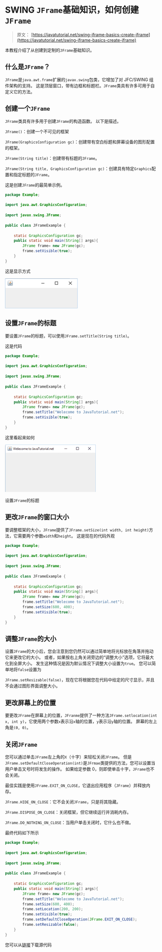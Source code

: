 # SWING `JFrame`基础知识，如何创建`JFrame`

> 原文： [https://javatutorial.net/swing-jframe-basics-create-jframe](https://javatutorial.net/swing-jframe-basics-create-jframe)

本教程介绍了从创建到定制的`JFrame`基础知识。

## 什么是`JFrame`？

`JFrame`是`java.awt.frame`扩展的`javax.swing`包类，它增加了对 JFC/SWING 组件架构的支持。 这是顶层窗口，带有边框和标题栏。`JFrame`类具有许多可用于自定义它的方法。

## 创建一个`JFrame`

`JFrame`类具有许多用于创建`JFrame`的构造函数。 以下是描述。

`JFrame()`：创建一个不可见的框架

`JFrame(GraphicsConfiguration gc)`：创建带有空白标题和屏幕设备的图形配置的框架。

`JFrame(String title)`：创建带有标题的`JFrame`。

`JFrame(String title, GraphicsConfiguration gc)`：创建具有特定`Graphics`配置和指定标题的`JFrame`。

这是创建`JFrame`的最简单示例。

```java
package Example;

import java.awt.GraphicsConfiguration;

import javax.swing.JFrame;

public class JFrameExample {

	static GraphicsConfiguration gc;
	public static void main(String[] args){
		JFrame frame= new JFrame(gc);	
		frame.setVisible(true);
	}
}

```

这是显示方式

![Simple JFrame window](img/7dbf2b5152eb8b7b4cdeebb9d50725d4.jpg)


## 设置`JFrame`的标题

要设置`JFrame`的标题，可以使用`JFrame.setTitle(String title)`。

这是代码

```java
package Example;

import java.awt.GraphicsConfiguration;

import javax.swing.JFrame;

public class JFrameExample {

	static GraphicsConfiguration gc;
	public static void main(String[] args){
		JFrame frame= new JFrame(gc);	
		frame.setTitle("Welecome to JavaTutorial.net");
		frame.setVisible(true);
	}
}

```

这里看起来如何

![Set title of a JFrame](img/fe4c44d606053d077d298134a23a6d70.jpg)

设置`JFrame`的标题

## 更改`JFrame`的窗口大小

要调整框架的大小，`JFrame`提供了`JFrame.setSize(int width, int height)`方法，它需要两个参数`width`和`height`。 这是现在的代码外观

```java
package Example;

import java.awt.GraphicsConfiguration;

import javax.swing.JFrame;

public class JFrameExample {

	static GraphicsConfiguration gc;
	public static void main(String[] args){
		JFrame frame= new JFrame(gc);	
		frame.setTitle("Welecome to JavaTutorial.net");
		frame.setSize(600, 400);
		frame.setVisible(true);
	}
}

```

## 调整`JFrame`的大小

设置`JFrame`的大小后，您会注意到您仍然可以通过简单地将光标放在角落并拖动它来更改它的大小。 或者，如果按右上角关闭旁边的“调整大小”选项，它将最大化到全屏大小。 发生这种情况是因为默认情况下调整大小设置为`true`。 您可以简单地将`false`设置为

`JFrame.setResizable(false)`，现在它将根据您在代码中给定的尺寸显示，并且不会通过图形界面调整大小。

## 更改屏幕上的位置

要更改`JFrame`在屏幕上的位置，`JFranme`提供了一种方法`JFrame.setlocation(int x, int y)`，它使用两个参数`x`表示沿`x`轴的位置，`y`表示沿`y`轴的位置。 屏幕的左上角是`(0, 0)`。

## 关闭`JFrame`

您可以通过单击`JFrame`左上角的`X`（十字）来轻松关闭`JFrame`。 但是`JFrame.setDefaultCloseOperation(int)`是`JFrmae`类提供的方法，您可以设置当用户单击叉号时将发生的操作。 如果给定参数 0，则即使单击十字，`JFrame`也不会关闭。

最佳实践是使用`JFrame.EXIT_ON_CLOSE`，它退出应用程序（`JFrame`）并释放内存。

`JFrame.HIDE_ON_CLOSE`：它不会关闭`JFrame`，只是将其隐藏。

`JFrame.DISPOSE_ON_CLOSE`：关闭框架，但它继续运行并消耗内存。

`JFrame.DO_NOTHING_ON_CLOSE`：当用户单击关闭时，它什么也不做。

最终代码如下所示

```java
package Example;

import java.awt.GraphicsConfiguration;

import javax.swing.JFrame;

public class JFrameExample {

	static GraphicsConfiguration gc;
	public static void main(String[] args){
		JFrame frame= new JFrame(gc);	
		frame.setTitle("Welecome to JavaTutorial.net");
		frame.setSize(600, 400);
		frame.setLocation(200, 200);
		frame.setVisible(true);
		frame.setDefaultCloseOperation(JFrame.EXIT_ON_CLOSE);
		frame.setResizable(false);
	}
}

```

您可以从[链接](https://github.com/NeelumAyub/Tutorials/tree/master/JFrameExample)下载源代码